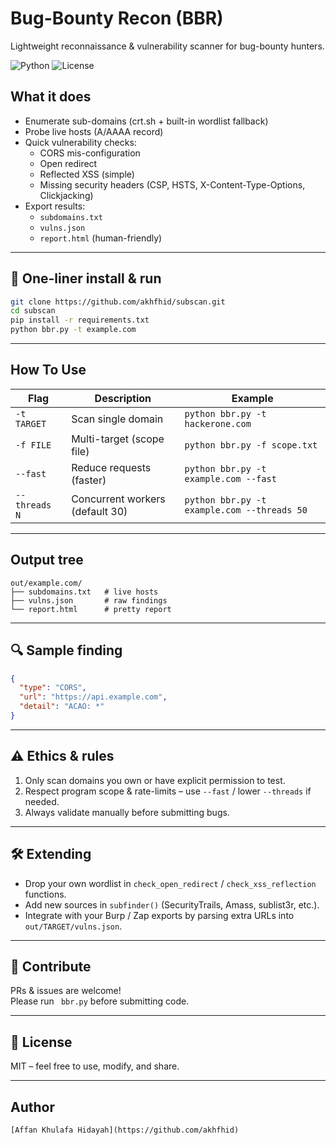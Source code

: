 

# Bug-Bounty Recon (BBR)  
Lightweight reconnaissance & vulnerability scanner for bug-bounty hunters.

![Python](https://img.shields.io/badge/python-3.7+-blue)
![License](https://img.shields.io/badge/license-MIT-green)

##  What it does
- Enumerate sub-domains (crt.sh + built-in wordlist fallback)
- Probe live hosts (A/AAAA record)
- Quick vulnerability checks:
  - CORS mis-configuration
  - Open redirect
  - Reflected XSS (simple)
  - Missing security headers (CSP, HSTS, X-Content-Type-Options, Clickjacking)
- Export results:
  - `subdomains.txt`
  - `vulns.json`
  - `report.html` (human-friendly)

---

## 🚀 One-liner install & run
```bash
git clone https://github.com/akhfhid/subscan.git
cd subscan
pip install -r requirements.txt
python bbr.py -t example.com
```

---

## How To Use
| Flag | Description | Example |
|------|-------------|---------|
| `-t TARGET` | Scan single domain | `python bbr.py -t hackerone.com` |
| `-f FILE` | Multi-target (scope file) | `python bbr.py -f scope.txt` |
| `--fast` | Reduce requests (faster) | `python bbr.py -t example.com --fast` |
| `--threads N` | Concurrent workers (default 30) | `python bbr.py -t example.com --threads 50` |

---

##  Output tree
```
out/example.com/
├── subdomains.txt   # live hosts
├── vulns.json       # raw findings
└── report.html      # pretty report
```

---

## 🔍 Sample finding
```json
{
  "type": "CORS",
  "url": "https://api.example.com",
  "detail": "ACAO: *"
}
```

---

## ⚠️ Ethics & rules
1. Only scan domains you own or have explicit permission to test.  
2. Respect program scope & rate-limits – use `--fast` / lower `--threads` if needed.  
3. Always validate manually before submitting bugs.

---

## 🛠️ Extending
- Drop your own wordlist in `check_open_redirect` / `check_xss_reflection` functions.  
- Add new sources in `subfinder()` (SecurityTrails, Amass, sublist3r, etc.).  
- Integrate with your Burp / Zap exports by parsing extra URLs into `out/TARGET/vulns.json`.

---

## 🤝 Contribute
PRs & issues are welcome!  
Please run ` bbr.py` before submitting code.

---

## 📜 License
MIT – feel free to use, modify, and share.

---

##  Author
```
[Affan Khulafa Hidayah](https://github.com/akhfhid) 
```